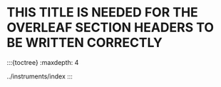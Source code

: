
# THIS TITLE IS NEEDED FOR THE OVERLEAF SECTION HEADERS TO BE WRITTEN CORRECTLY

:::{toctree}
:maxdepth: 4

../instruments/index
:::
